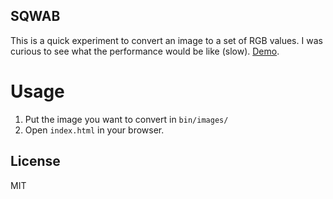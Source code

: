 SQWAB
-----

This is a quick experiment to convert an image to a set of RGB values. I was curious to see what the performance would be like (slow). [Demo](http://plnkr.co/edit/yUKOIT).

Usage
=====

1. Put the image you want to convert in `bin/images/`
2. Open `index.html` in your browser. 

License
-------

MIT
